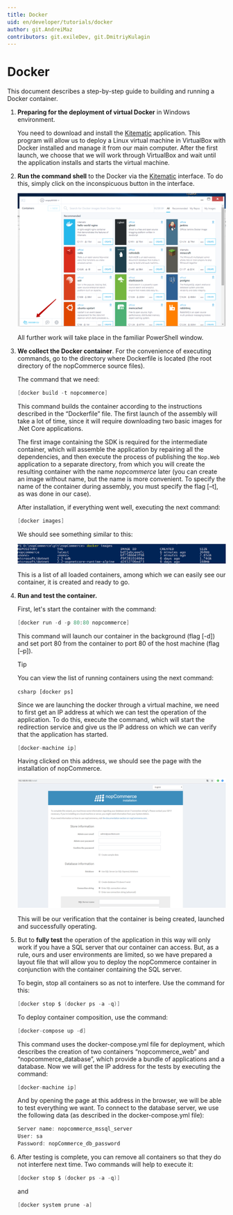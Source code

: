 ```yaml
---
title: Docker
uid: en/developer/tutorials/docker
author: git.AndreiMaz
contributors: git.exileDev, git.DmitriyKulagin
---
```

# Docker

This document describes a step-by-step guide to building and running a Docker container.

1. **Preparing for the deployment of virtual Docker** in Windows environment.

    You need to download and install the [Kitematic](https://kitematic.com/) application. This program will allow us to deploy a Linux virtual machine in VirtualBox with Docker installed and manage it from our main computer. After the first launch, we choose that we will work through VirtualBox and wait until the application installs and starts the virtual machine.

1. **Run the command shell** to the Docker via the [Kitematic](https://kitematic.com/)  interface. To do this, simply click on the inconspicuous button in the interface.

    ![docker_1](_static/docker/docker_1.png)

    All further work will take place in the familiar PowerShell window.

1. **We collect the Docker container**. For the convenience of executing commands, go to the directory where Dockerfile is located (the root directory of the nopCommerce source files).

    The command that we need:

    ```csharp
    [docker build -t nopcommerce]
    ```

    This command builds the container according to the instructions described in the “Dockerfile” file. The first launch of the assembly will take a lot of time, since it will require downloading two basic images for .Net Core applications.

    The first image containing the SDK is required for the intermediate container, which will assemble the application by repairing all the dependencies, and then execute the process of publishing the `Nop.Web` application to a separate directory, from which you will create the resulting container with the name *nopcommerce* later (you can create an image without name, but the name is more convenient. To specify the name of the container during assembly, you must specify the flag [–t], as was done in our case).

    After installation, if everything went well, executing the next command:

    ```csharp
    [docker images]
    ```

    We should see something similar to this:

    ![docker_2](_static/docker/docker_2.png)

    This is a list of all loaded containers, among which we can easily see our container, it is created and ready to go.

1. **Run and test the container.**

    First, let's start the container with the command:

    ```csharp
    [docker run -d -p 80:80 nopcommerce]
    ```

    This command will launch our container in the background (flag [-d]) and set port 80 from the container to port 80 of the host machine (flag [–p]).

    > [!TIP]
    >  You can view the list of running containers using the next command:
    > 
    > `csharp
  [docker ps]`

    Since we are launching the docker through a virtual machine, we need to first get an IP address at which we can test the operation of the application. To do this, execute the command, which will start the redirection service and give us the IP address on which we can verify that the application has started.

    ```csharp
    [docker-machine ip]
    ```

    Having clicked on this address, we should see the page with the installation of nopCommerce.

    ![docker_3](_static/docker/docker_3.png)

    This will be our verification that the container is being created, launched and successfully operating.

1. But to **fully test** the operation of the application in this way will only work if you have a SQL server that our container can access. But, as a rule, ours and user environments are limited, so we have prepared a layout file that will allow you to deploy the nopCommerce container in conjunction with the container containing the SQL server.

    To begin, stop all containers so as not to interfere. Use the command for this:

    ```csharp
    [docker stop $ (docker ps -a -q)]
    ```

    To deploy container composition, use the command:

    ```csharp
    [docker-compose up -d]
    ```

    This command uses the docker-compose.yml file for deployment, which describes the creation of two containers “nopcommerce_web” and “nopcommerce_database”, which provide a bundle of applications and a database. Now we will get the IP address for the tests by executing the command:

    ```csharp
    [docker-machine ip]
    ```

    And by opening the page at this address in the browser, we will be able to test everything we want. To connect to the database server, we use the following data (as described in the docker-compose.yml file):

    ```csharp
    Server name: nopcommerce_mssql_server
    User: sa
    Password: nopCommerce_db_password
    ```

1. After testing is complete, you can remove all containers so that they do not interfere next time. Two commands will help to execute it:

    ```csharp
    [docker stop $ (docker ps -a -q)]
    ```

    and

    ```csharp
    [docker system prune -a]
    ```
